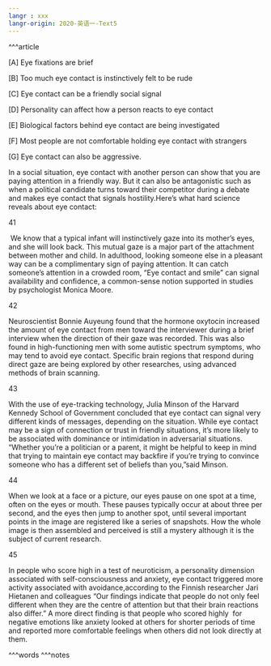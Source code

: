 ```yaml
---
langr : xxx
langr-origin: 2020-英语一-Text5
---
```


^^^article

[A] Eye fixations are brief

[B] Too much eye contact is instinctively felt to be rude

[C] Eye contact can be a friendly social signal

[D] Personality can affect how a person reacts to eye contact

[E] Biological factors behind eye contact are being investigated

[F] Most people are not comfortable holding eye contact with strangers

[G] Eye contact can also be aggressive.

In a social situation, eye contact with another person can show that you are paying attention in a friendly way. But it can also be antagonistic such as when a political candidate turns toward their competitor during a debate and makes eye contact that signals hostility.Here’s what hard science reveals about eye contact:

41


 We know that a typical infant will instinctively gaze into its mother’s eyes, and she will look back. This mutual gaze is a major part of the attachment between mother and child. In adulthood, looking someone else in a pleasant way can be a complimentary sign of paying attention. It can catch someone’s attention in a crowded room, “Eye contact and smile” can signal availability and confidence, a common-sense notion supported in studies by psychologist Monica Moore.

42


Neuroscientist Bonnie Auyeung found that the hormone oxytocin increased the amount of eye contact from men toward the interviewer during a brief interview when the direction of their gaze was recorded. This was also found in high-functioning men with some autistic spectrum symptoms, who may tend to avoid eye contact. Specific brain regions that respond during direct gaze are being explored by other researches, using advanced methods of brain scanning.

43

  

With the use of eye-tracking technology, Julia Minson of the Harvard Kennedy School of Government concluded that eye contact can signal very different kinds of messages, depending on the situation. While eye contact may be a sign of connection or trust in friendly situations, it’s more likely to be associated with dominance or intimidation in adversarial situations. “Whether you’re a politician or a parent, it might be helpful to keep in mind that trying to maintain eye contact may backfire if you’re trying to convince someone who has a different set of beliefs than you,”said Minson.

44


When we look at a face or a picture, our eyes pause on one spot at a time, often on the eyes or mouth. These pauses typically occur at about three per second, and the eyes then jump to another spot, until several important points in the image are registered like a series of snapshots. How the whole image is then assembled and perceived is still a mystery although it is the subject of current research.

45

  
In people who score high in a test of neuroticism, a personality dimension associated with self-consciousness and anxiety, eye contact triggered more activity associated with avoidance,according to the Finnish researcher Jari Hietanen and colleagues “Our findings indicate that people do not only feel different when they are the centre of attention but that their brain reactions also differ.” A more direct finding is that people who scored highly  for negative emotions like anxiety looked at others for shorter periods of time and reported more comfortable feelings when others did not look directly at them.




^^^words
^^^notes